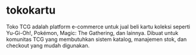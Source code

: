 # tokokartu
Toko TCG adalah platform e-commerce untuk jual beli kartu koleksi seperti Yu-Gi-Oh!, Pokémon, Magic: The Gathering, dan lainnya. Dibuat untuk komunitas TCG yang membutuhkan sistem katalog, manajemen stok, dan checkout yang mudah digunakan.

